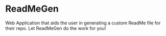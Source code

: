 # ReadMeGen
Web Application that aids the user in generating a custom ReadMe file for their repo. Let ReadMeGen do the work for you!

